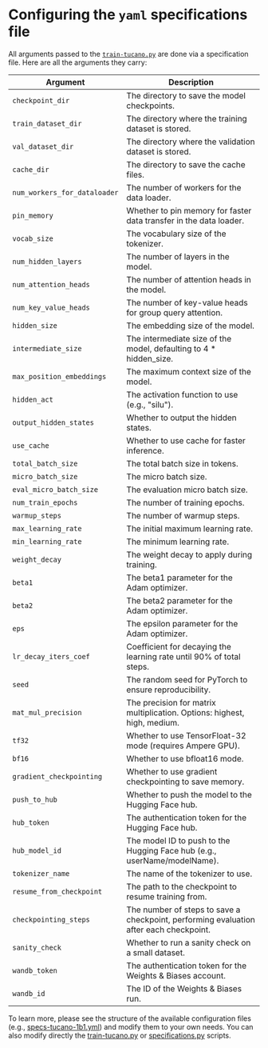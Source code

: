 # Configuring the `yaml` specifications file

All arguments passed to the [`train-tucano.py`](./train-tucano.py) are done via a specification file. Here are all the arguments they carry:

| **Argument**                    | **Description**                                                                                      |
|---------------------------------|------------------------------------------------------------------------------------------------------|
| `checkpoint_dir`                | The directory to save the model checkpoints.                                                         |
| `train_dataset_dir`             | The directory where the training dataset is stored.                                                  |
| `val_dataset_dir`               | The directory where the validation dataset is stored.                                                |
| `cache_dir`                     | The directory to save the cache files.                                                               |
| `num_workers_for_dataloader`    | The number of workers for the data loader.                                                           |
| `pin_memory`                    | Whether to pin memory for faster data transfer in the data loader.                                   |
| `vocab_size`                    | The vocabulary size of the tokenizer.                                                                |
| `num_hidden_layers`             | The number of layers in the model.                                                                   |
| `num_attention_heads`           | The number of attention heads in the model.                                                          |
| `num_key_value_heads`           | The number of key-value heads for group query attention.                                             |
| `hidden_size`                   | The embedding size of the model.                                                                     |
| `intermediate_size`             | The intermediate size of the model, defaulting to 4 * hidden_size.                                   |
| `max_position_embeddings`       | The maximum context size of the model.                                                               |
| `hidden_act`                    | The activation function to use (e.g., "silu").                                                       |
| `output_hidden_states`          | Whether to output the hidden states.                                                                 |
| `use_cache`                     | Whether to use cache for faster inference.                                                           |
| `total_batch_size`              | The total batch size in tokens.                                                                      |
| `micro_batch_size`              | The micro batch size.                                                                                |
| `eval_micro_batch_size`         | The evaluation micro batch size.                                                                     |
| `num_train_epochs`              | The number of training epochs.                                                                       |
| `warmup_steps`                  | The number of warmup steps.                                                                          |
| `max_learning_rate`             | The initial maximum learning rate.                                                                   |
| `min_learning_rate`             | The minimum learning rate.                                                                           |
| `weight_decay`                  | The weight decay to apply during training.                                                           |
| `beta1`                         | The beta1 parameter for the Adam optimizer.                                                          |
| `beta2`                         | The beta2 parameter for the Adam optimizer.                                                          |
| `eps`                           | The epsilon parameter for the Adam optimizer.                                                        |
| `lr_decay_iters_coef`           | Coefficient for decaying the learning rate until 90% of total steps.                                 |
| `seed`                          | The random seed for PyTorch to ensure reproducibility.                                               |
| `mat_mul_precision`             | The precision for matrix multiplication. Options: highest, high, medium.                             |
| `tf32`                          | Whether to use TensorFloat-32 mode (requires Ampere GPU).                                            |
| `bf16`                          | Whether to use bfloat16 mode.                                                                        |
| `gradient_checkpointing`        | Whether to use gradient checkpointing to save memory.                                                |
| `push_to_hub`                   | Whether to push the model to the Hugging Face hub.                                                   |
| `hub_token`                     | The authentication token for the Hugging Face hub.                                                   |
| `hub_model_id`                  | The model ID to push to the Hugging Face hub (e.g., userName/modelName).                             |
| `tokenizer_name`                | The name of the tokenizer to use.                                                                    |
| `resume_from_checkpoint`        | The path to the checkpoint to resume training from.                                                  |
| `checkpointing_steps`           | The number of steps to save a checkpoint, performing evaluation after each checkpoint.               |
| `sanity_check`                  | Whether to run a sanity check on a small dataset.                                                    |
| `wandb_token`                   | The authentication token for the Weights & Biases account.                                           |
| `wandb_id`                      | The ID of the Weights & Biases run.                                                                  |

To learn more, please see the structure of the available configuration files (e.g., [specs-tucano-1b1.yml](./specs-tucano-1b1.yml)) and modify them to your own needs. You can also modify directly the [train-tucano.py](./train-tucano.py) or [specifications.py](./specifications.py) scripts.
